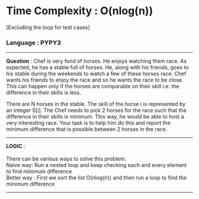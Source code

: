 # Time Complexity : O(nlog(n))
[Excluding the loop for test cases]
### Language : PYPY3
---
**Question** : Chef is very fond of horses. He enjoys watching them race. As expected, he has a stable full of horses. He, along with his friends, goes to his stable during the weekends to watch a few of these horses race. Chef wants his friends to enjoy the race and so he wants the race to be close. This can happen only if the horses are comparable on their skill i.e. the difference in their skills is less.

There are N horses in the stable. The skill of the horse i is represented by an integer S[i]. The Chef needs to pick 2 horses for the race such that the difference in their skills is minimum. This way, he would be able to host a very interesting race. Your task is to help him do this and report the minimum difference that is possible between 2 horses in the race.

---
**LOGIC** : <br /><br/>
There can be various ways to solve this problem.<br/>
Naive way: Run a nested loop and keep checking each and every element to find minimum difference<br/>
Better way : First we sort the list O(nlog(n)) and then run a loop to find the minimum difference

---
